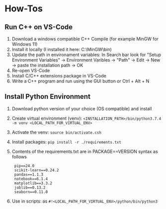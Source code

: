 # How-Tos

## Run C++ on VS-Code
1. Download a windows compatible C++ Compile (for example MinGW for Windows 11)
2. Install it locally (I installed it here: C:\MinGW\bin)
3. Update the path in environament variables: In Search bar look for "Setup Environment Variables" -> Environment Varibles -> "Path" -> Edit -> New -> paste the installation path -> OK
4. Re-open VS-Code
5. Install C/C++ extensions package in VS-Code
6. Write a C++ program and run using the GUI button or Ctrl + Alt + N

## Install Python Environment
1. Download python version of your choice (OS compatible) and install
2. Create virtual environment (venv): ```<INSTALLATION_PATH>/bin/python3.7.4  -m venv <LOCAL_PATH_FOR_VIRTUAL_ENV>```
3. Activate the venv: ```source bin/activate.csh```
4. Install packages: ```pip install -r ./requirements.txt```
5. Contents of the requirements.txt are in PACKAGE==VERSION syntax as follows

        pip==24.0
        scikit-learn==0.24.2
        pandas==1.1.3
        notebook==6.1.4
        matplotlib==3.3.2
        joblib==0.13.2
        seaborn==0.11.0
6. Use in scripts: as ```#!<LOCAL_PATH_FOR_VIRTUAL_ENV>/python/bin/python3```
   
